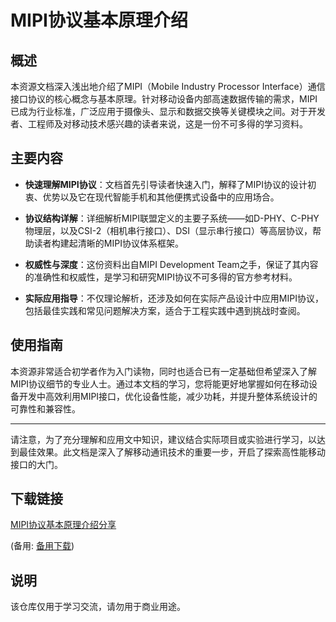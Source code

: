 # MIPI协议基本原理介绍

## 概述

本资源文档深入浅出地介绍了MIPI（Mobile Industry Processor Interface）通信接口协议的核心概念与基本原理。针对移动设备内部高速数据传输的需求，MIPI已成为行业标准，广泛应用于摄像头、显示和数据交换等关键模块之间。对于开发者、工程师及对移动技术感兴趣的读者来说，这是一份不可多得的学习资料。

## 主要内容

- **快速理解MIPI协议**：文档首先引导读者快速入门，解释了MIPI协议的设计初衷、优势以及它在现代智能手机和其他便携式设备中的应用场合。
  
- **协议结构详解**：详细解析MIPI联盟定义的主要子系统——如D-PHY、C-PHY物理层，以及CSI-2（相机串行接口）、DSI（显示串行接口）等高层协议，帮助读者构建起清晰的MIPI协议体系框架。

- **权威性与深度**：这份资料出自MIPI Development Team之手，保证了其内容的准确性和权威性，是学习和研究MIPI协议不可多得的官方参考材料。

- **实际应用指导**：不仅理论解析，还涉及如何在实际产品设计中应用MIPI协议，包括最佳实践和常见问题解决方案，适合于工程实践中遇到挑战时查阅。

## 使用指南

本资源非常适合初学者作为入门读物，同时也适合已有一定基础但希望深入了解MIPI协议细节的专业人士。通过本文档的学习，您将能更好地掌握如何在移动设备开发中高效利用MIPI接口，优化设备性能，减少功耗，并提升整体系统设计的可靠性和兼容性。

---

请注意，为了充分理解和应用文中知识，建议结合实际项目或实验进行学习，以达到最佳效果。此文档是深入了解移动通讯技术的重要一步，开启了探索高性能移动接口的大门。

## 下载链接
[MIPI协议基本原理介绍分享](https://pan.quark.cn/s/86a13949ebee) 

(备用: [备用下载](https://pan.baidu.com/s/1jekgvsq2y66RFWGk-Wv8yw?pwd=1234))

## 说明

该仓库仅用于学习交流，请勿用于商业用途。
